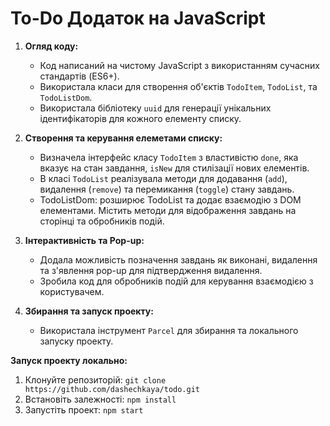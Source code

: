 # To-Do Додаток на JavaScript

1. **Огляд коду:**
   - Код написаний на чистому JavaScript з використанням сучасних стандартів (ES6+).
   - Використала класи для створення об'єктів `TodoItem`, `TodoList`, та `TodoListDom`.
   - Використала бібліотеку `uuid` для генерації унікальних ідентифікаторів для кожного елементу списку.

2. **Створення та керування елеметами списку:**
   - Визначела інтерфейс класу `TodoItem` з властивістю `done`, яка вказує на стан завдання, `isNew` для стилізації нових елементів.
   - В класі `TodoList` реалізувала методи для додавання (`add`), видалення (`remove`) та перемикання (`toggle`) стану завдань.
   - TodoListDom: розширює TodoList та додає взаємодію з DOM елементами. Містить методи для відображення завдань на сторінці та обробників подій.

3. **Інтерактивність та Pop-up:**
   - Додала можливість позначення завдань як виконані, видалення та з'явлення pop-up для підтвердження видалення.
   - Зробила код для обробників подій для керування взаємодією з користувачем.

4. **Збирання та запуск проекту:**
   - Використала інструмент `Parcel` для збирання та локального запуску проекту.

**Запуск проекту локально:**
1. Клонуйте репозиторій: `git clone https://github.com/dashechkaya/todo.git`
2. Встановіть залежності: `npm install`
3. Запустіть проект: `npm start`
